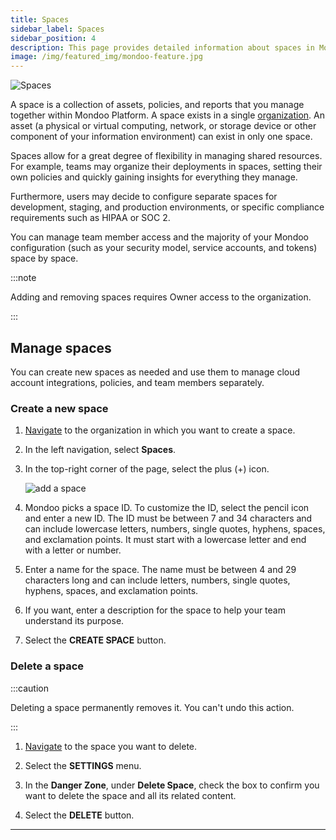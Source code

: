 ```yaml
---
title: Spaces
sidebar_label: Spaces
sidebar_position: 4
description: This page provides detailed information about spaces in Mondoo Platform, and how you can use them.
image: /img/featured_img/mondoo-feature.jpg
---
```


![Spaces](/img/platform/security/spaces.png)

A space is a collection of assets, policies, and reports that you manage together within Mondoo Platform. A space exists in a single [organization](/platform/start/organize/organizations). An asset (a physical or virtual computing, network, or storage device or other component of your information environment) can exist in only one space.

Spaces allow for a great degree of flexibility in managing shared resources. For example, teams may organize their deployments in spaces, setting their own policies and quickly gaining insights for everything they manage.

Furthermore, users may decide to configure separate spaces for development, staging, and production environments, or specific compliance requirements such as HIPAA or SOC 2.

You can manage team member access and the majority of your Mondoo configuration (such as your security model, service accounts, and tokens) space by space.

:::note

Adding and removing spaces requires Owner access to the organization.

:::

## Manage spaces

You can create new spaces as needed and use them to manage cloud account integrations, policies, and team members separately.

### Create a new space

1. [Navigate](/platform/start/navigate) to the organization in which you want to create a space.

2. In the left navigation, select **Spaces**.

3. In the top-right corner of the page, select the plus (+) icon.

   ![add a space](/img/platform/start/new-space.png)

4. Mondoo picks a space ID. To customize the ID, select the pencil icon and enter a new ID. The ID must be between 7 and 34 characters and can include lowercase letters, numbers, single quotes, hyphens, spaces, and exclamation points. It must start with a lowercase letter and end with a letter or number.

5. Enter a name for the space. The name must be between 4 and 29 characters long and can include letters, numbers, single quotes, hyphens, spaces, and exclamation points.

6. If you want, enter a description for the space to help your team understand its purpose.

7. Select the **CREATE SPACE** button.

### Delete a space

:::caution

Deleting a space permanently removes it. You can't undo this action.

:::

1. [Navigate](/platform/start/navigate) to the space you want to delete.

2. Select the **SETTINGS** menu.

3. In the **Danger Zone**, under **Delete Space**, check the box to confirm you want to delete the space and all its related content.

4. Select the **DELETE** button.

---

